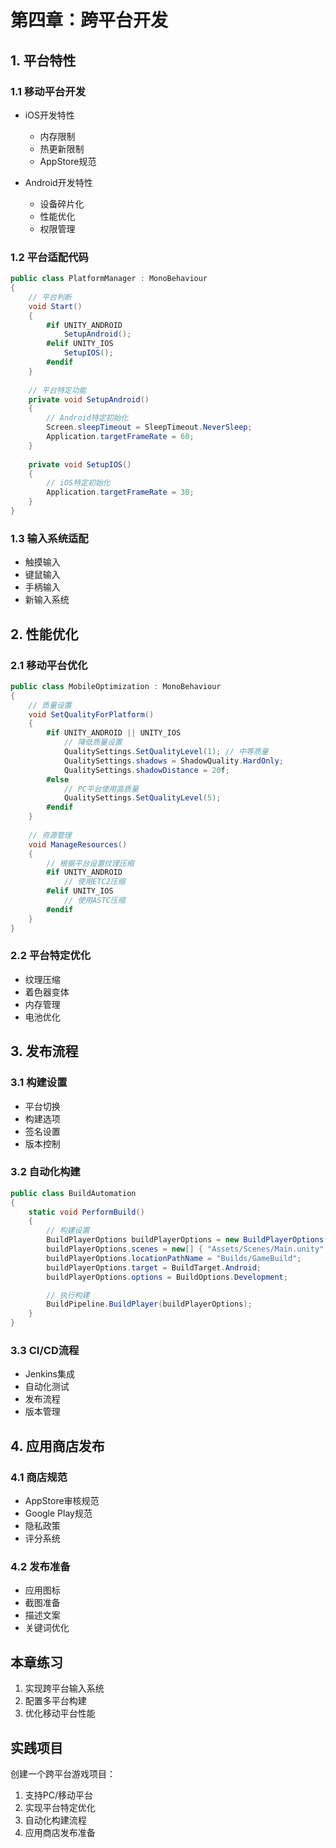 # 第四章：跨平台开发

## 1. 平台特性
### 1.1 移动平台开发
- iOS开发特性
  - 内存限制
  - 热更新限制
  - AppStore规范

- Android开发特性
  - 设备碎片化
  - 性能优化
  - 权限管理

### 1.2 平台适配代码
```csharp
public class PlatformManager : MonoBehaviour
{
    // 平台判断
    void Start()
    {
        #if UNITY_ANDROID
            SetupAndroid();
        #elif UNITY_IOS
            SetupIOS();
        #endif
    }
    
    // 平台特定功能
    private void SetupAndroid()
    {
        // Android特定初始化
        Screen.sleepTimeout = SleepTimeout.NeverSleep;
        Application.targetFrameRate = 60;
    }
    
    private void SetupIOS()
    {
        // iOS特定初始化
        Application.targetFrameRate = 30;
    }
}
```

### 1.3 输入系统适配
- 触摸输入
- 键鼠输入
- 手柄输入
- 新输入系统

## 2. 性能优化
### 2.1 移动平台优化
```csharp
public class MobileOptimization : MonoBehaviour
{
    // 质量设置
    void SetQualityForPlatform()
    {
        #if UNITY_ANDROID || UNITY_IOS
            // 降低质量设置
            QualitySettings.SetQualityLevel(1); // 中等质量
            QualitySettings.shadows = ShadowQuality.HardOnly;
            QualitySettings.shadowDistance = 20f;
        #else
            // PC平台使用高质量
            QualitySettings.SetQualityLevel(5);
        #endif
    }
    
    // 资源管理
    void ManageResources()
    {
        // 根据平台设置纹理压缩
        #if UNITY_ANDROID
            // 使用ETC2压缩
        #elif UNITY_IOS
            // 使用ASTC压缩
        #endif
    }
}
```

### 2.2 平台特定优化
- 纹理压缩
- 着色器变体
- 内存管理
- 电池优化

## 3. 发布流程
### 3.1 构建设置
- 平台切换
- 构建选项
- 签名设置
- 版本控制

### 3.2 自动化构建
```csharp
public class BuildAutomation
{
    static void PerformBuild()
    {
        // 构建设置
        BuildPlayerOptions buildPlayerOptions = new BuildPlayerOptions();
        buildPlayerOptions.scenes = new[] { "Assets/Scenes/Main.unity" };
        buildPlayerOptions.locationPathName = "Builds/GameBuild";
        buildPlayerOptions.target = BuildTarget.Android;
        buildPlayerOptions.options = BuildOptions.Development;

        // 执行构建
        BuildPipeline.BuildPlayer(buildPlayerOptions);
    }
}
```

### 3.3 CI/CD流程
- Jenkins集成
- 自动化测试
- 发布流程
- 版本管理

## 4. 应用商店发布
### 4.1 商店规范
- AppStore审核规范
- Google Play规范
- 隐私政策
- 评分系统

### 4.2 发布准备
- 应用图标
- 截图准备
- 描述文案
- 关键词优化

## 本章练习
1. 实现跨平台输入系统
2. 配置多平台构建
3. 优化移动平台性能

## 实践项目
创建一个跨平台游戏项目：
1. 支持PC/移动平台
2. 实现平台特定优化
3. 自动化构建流程
4. 应用商店发布准备 